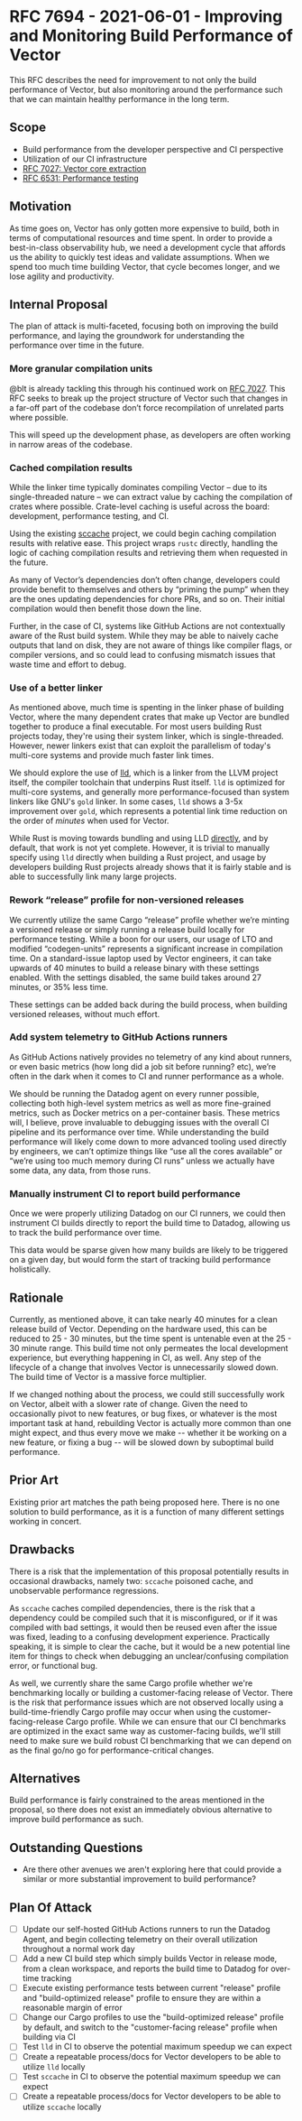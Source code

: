 # RFC 7694 - 2021-06-01 - Improving and Monitoring Build Performance of Vector

This RFC describes the need for improvement to not only the build performance of Vector, but also
monitoring around the performance such that we can maintain healthy performance in the long term.

## Scope

- Build performance from the developer perspective and CI perspective
- Utilization of our CI infrastructure
- [RFC 7027: Vector core extraction](https://github.com/vectordotdev/vector/issues/7027)
- [RFC 6531: Performance testing](https://github.com/vectordotdev/vector/issues/6531)

## Motivation

As time goes on, Vector has only gotten more expensive to build, both in terms of computational
resources and time spent. In order to provide a best-in-class observability hub, we need a
development cycle that affords us the ability to quickly test ideas and validate assumptions. When
we spend too much time building Vector, that cycle becomes longer, and we lose agility and
productivity.

## Internal Proposal

The plan of attack is multi-faceted, focusing both on improving the build performance, and laying
the groundwork for understanding the performance over time in the future.

### More granular compilation units

@blt is already tackling this through his continued work on [RFC
7027](https://github.com/vectordotdev/vector/issues/7027).  This RFC seeks to break up the project
structure of Vector such that changes in a far-off part of the codebase don’t force recompilation of
unrelated parts where possible.

This will speed up the development phase, as developers are often working in narrow areas of the
codebase.

### Cached compilation results

While the linker time typically dominates compiling Vector – due to its single-threaded nature – we
can extract value by caching the compilation of crates where possible.  Crate-level caching is
useful across the board: development, performance testing, and CI.

Using the existing [sccache](https://github.com/mozilla/sccache) project, we could begin caching
compilation results with relative ease.  This project wraps `rustc` directly, handling the logic of
caching compilation results and retrieving them when requested in the future.

As many of Vector’s dependencies don’t often change, developers could provide benefit to themselves
and others by “priming the pump” when they are the ones updating dependencies for chore PRs, and so
on.  Their initial compilation would then benefit those down the line.

Further, in the case of CI, systems like GitHub Actions are not contextually aware of the Rust build
system.  While they may be able to naively cache outputs that land on disk, they are not aware of
things like compiler flags, or compiler versions, and so could lead to confusing mismatch issues
that waste time and effort to debug.

### Use of a better linker

As mentioned above, much time is spenting in the linker phase of building Vector, where the many
dependent crates that make up Vector are bundled together to produce a final executable.  For most
users building Rust projects today, they're using their system linker, which is single-threaded.
However, newer linkers exist that can exploit the parallelism of today's multi-core systems and
provide much faster link times.

We should explore the use of [lld](https://lld.llvm.org/), which is a linker from the LLVM project
itself, the compiler toolchain that underpins Rust itself. `lld` is optimized for multi-core
systems, and generally more performance-focused than system linkers like GNU's `gold` linker.  In
some cases, `lld` shows a 3-5x improvement over `gold`, which represents a potential link time
reduction on the order of _minutes_ when used for Vector.

While Rust is moving towards bundling and using LLD
[directly](https://github.com/rust-lang/rust/issues/39915), and by default, that work is not yet
complete.  However, it is trivial to manually specify using `lld` directly when building a Rust
project, and usage by developers building Rust projects already shows that it is fairly stable
and is able to successfully link many large projects.

### Rework “release” profile for non-versioned releases

We currently utilize the same Cargo “release” profile whether we’re minting a versioned release or
simply running a release build locally for performance testing.  While a boon for our users, our
usage of LTO and modified “codegen-units” represents a significant increase in compilation time.  On
a standard-issue laptop used by Vector engineers, it can take upwards of 40 minutes to build a
release binary with these settings enabled.  With the settings disabled, the same build takes around
27 minutes, or 35% less time.

These settings can be added back during the build process, when building versioned releases, without
much effort.

### Add system telemetry to GitHub Actions runners

As GitHub Actions natively provides no telemetry of any kind about runners, or even basic metrics
(how long did a job sit before running? etc), we’re often in the dark when it comes to CI and runner
performance as a whole.

We should be running the Datadog agent on every runner possible, collecting both high-level system
metrics as well as more fine-grained metrics, such as Docker metrics on a per-container basis.
These metrics will, I believe, prove invaluable to debugging issues with the overall CI pipeline and
its performance over time.  While understanding the build performance will likely come down to more
advanced tooling used directly by engineers, we can’t optimize things like “use all the cores
available” or “we’re using too much memory during CI runs” unless we actually have some data, any
data, from those runs.

### Manually instrument CI to report build performance

Once we were properly utilizing Datadog on our CI runners, we could then instrument CI builds
directly to report the build time to Datadog, allowing us to track the build performance over time.

This data would be sparse given how many builds are likely to be triggered on a given day, but would
form the start of tracking build performance holistically.

## Rationale

Currently, as mentioned above, it can take nearly 40 minutes for a clean release build of Vector.
Depending on the hardware used, this can be reduced to 25 - 30 minutes, but the time spent is
untenable even at the 25 - 30 minute range.  This build time not only permeates the local
development experience, but everything happening in CI, as well.  Any step of the lifecycle of a
change that involves Vector is unnecessarily slowed down.  The build time of Vector is a massive
force multiplier.

If we changed nothing about the process, we could still successfully work on Vector, albeit with a
slower rate of change.  Given the need to occasionally pivot to new features, or bug fixes, or
whatever is the most important task at hand, rebuilding Vector is actually more common than one
might expect, and thus every move we make -- whether it be working on a new feature, or fixing a bug
-- will be slowed down by suboptimal build performance.

## Prior Art

Existing prior art matches the path being proposed here.  There is no one solution to build
performance, as it is a function of many different settings working in concert.

## Drawbacks

There is a risk that the implementation of this proposal potentially results in occasional
drawbacks, namely two: `sccache` poisoned cache, and unobservable performance regressions.

As `sccache` caches compiled dependencies, there is the risk that a dependency could be compiled
such that it is misconfigured, or if it was compiled with bad settings, it would then be reused even
after the issue was fixed, leading to a confusing development experience.  Practically speaking, it
is simple to clear the cache, but it would be a new potential line item for things to check when
debugging an unclear/confusing compilation error, or functional bug.

As well, we currently share the same Cargo profile whether we're benchmarking locally or building a
customer-facing release of Vector.  There is the risk that performance issues which are not observed
locally using a build-time-friendly Cargo profile may occur when using the customer-facing-release
Cargo profile.  While we can ensure that our CI benchmarks are optimized in the exact same way as
customer-facing builds, we'll still need to make sure we build robust CI benchmarking that we can
depend on as the final go/no go for performance-critical changes.

## Alternatives

Build performance is fairly constrained to the areas mentioned in the proposal, so there does not
exist an immediately obvious alternative to improve build performance as such.

## Outstanding Questions

- Are there other avenues we aren't exploring here that could provide a similar or more substantial
  improvement to build performance?

## Plan Of Attack

- [ ] Update our self-hosted GitHub Actions runners to run the Datadog Agent, and begin collecting
  telemetry on their overall utilization throughout a normal work day
- [ ] Add a new CI build step which simply builds Vector in release mode, from a clean workspace,
  and reports the build time to Datadog for over-time tracking
- [ ] Execute existing performance tests between current "release" profile and "build-optimized
  release" profile to ensure they are within a reasonable margin of error
- [ ] Change our Cargo profiles to use the "build-optimized release" profile by default, and switch
  to the "customer-facing release" profile when building via CI
- [ ] Test `lld` in CI to observe the potential maximum speedup we can expect
- [ ] Create a repeatable process/docs for Vector developers to be able to utilize `lld` locally
- [ ] Test `sccache` in CI to observe the potential maximum speedup we can expect
- [ ] Create a repeatable process/docs for Vector developers to be able to utilize `sccache` locally
